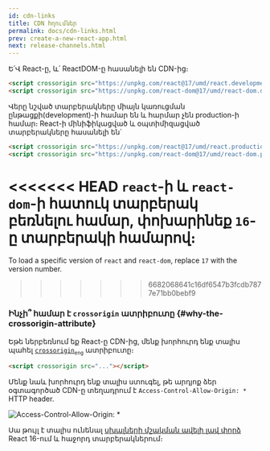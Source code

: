 ```yaml
---
id: cdn-links
title: CDN հղումներ
permalink: docs/cdn-links.html
prev: create-a-new-react-app.html
next: release-channels.html
---
```


Ե՛Վ React-ը, և՛ ReactDOM-ը հասանելի են CDN-ից։

```html
<script crossorigin src="https://unpkg.com/react@17/umd/react.development.js"></script>
<script crossorigin src="https://unpkg.com/react-dom@17/umd/react-dom.development.js"></script>
```

Վերը նշված տարբերակները միայն կառուցման ընթացքի(development)-ի համար են և հարմար չեն production-ի համար։ React-ի մինիֆիկացված և օպտիմիզացված տարբերակները հասանելի են\`

```html
<script crossorigin src="https://unpkg.com/react@17/umd/react.production.min.js"></script>
<script crossorigin src="https://unpkg.com/react-dom@17/umd/react-dom.production.min.js"></script>
```

<<<<<<< HEAD
`react`-ի և `react-dom`-ի հատուկ տարբերակ բեռնելու համար, փոխարինեք `16`-ը տարբերակի համարով։
=======
To load a specific version of `react` and `react-dom`, replace `17` with the version number.
>>>>>>> 6682068641c16df6547b3fcdb7877e71bb0bebf9

### Ինչի՞ համար է `crossorigin` ատրիբուտը {#why-the-crossorigin-attribute}

Եթե ներբեռնում եք React-ը CDN-ից, մենք խորհուրդ ենք տալիս պահել [`crossorigin`](https://developer.mozilla.org/en-US/docs/Web/HTML/CORS_settings_attributes)<sub>`eng`</sub> ատրիբուտը։

```html
<script crossorigin src="..."></script>
```

Մենք նաև խորհուրդ ենք տալիս ստուգել, թե արդյոք ձեր օգտագործած CDN-ը տեղադրում է `Access-Control-Allow-Origin: *` HTTP header.

![Access-Control-Allow-Origin: * ](../images/docs/cdn-cors-header.png)

Սա թույլ է տալիս ունենալ [սխալների մշակման ավելի լավ փորձ](/blog/2017/07/26/error-handling-in-react-16.html) React 16-ում և հաջորդ տարբերակներում։
